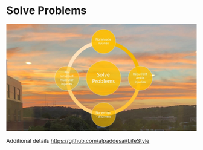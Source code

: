 # Solve Problems

![image](SolveProblems.jpg)

Additional details https://github.com/alpaddesai/LifeStyle
